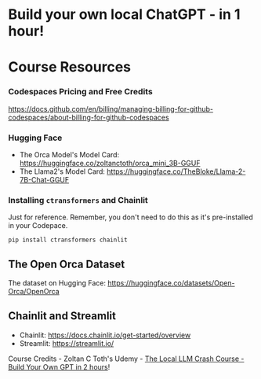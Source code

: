 # Build your own local ChatGPT - in 1 hour!

# Course Resources

### Codespaces Pricing and Free Credits
https://docs.github.com/en/billing/managing-billing-for-github-codespaces/about-billing-for-github-codespaces

### Hugging Face
* The Orca Model's Model Card: https://huggingface.co/zoltanctoth/orca_mini_3B-GGUF
* The Llama2's Model Card: https://huggingface.co/TheBloke/Llama-2-7B-Chat-GGUF

###  Installing `ctransformers` and Chainlit
Just for reference. Remember, you don't need to do this as it's pre-installed in your Codepace.
```
pip install ctransformers chainlit
```

## The Open Orca Dataset
The dataset on Hugging Face: https://huggingface.co/datasets/Open-Orca/OpenOrca

## Chainlit and Streamlit
 * Chainlit: https://docs.chainlit.io/get-started/overview
 * Streamlit: https://streamlit.io/

Course Credits - 
Zoltan C Toth's Udemy  -  [The Local LLM Crash Course - Build Your Own GPT in 2 hours](https://www.udemy.com/course/the-local-llm-crash-course-build-a-hugging-face-ai-chatbot/?referralCode=EAD6017AA0001257DD9A)! 

